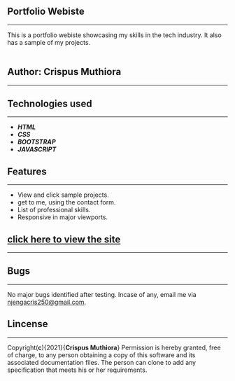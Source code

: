 ## __Portfolio Webiste__
____
This is a portfolio webiste showcasing my skills in the tech industry. It also has a sample of my projects.<br><br>
## Author: __Crispus Muthiora__
_____
## __Technologies used__
___
* ___HTML___
* ___CSS___
* ___BOOTSTRAP___
* ___JAVASCRIPT___
## __Features__
____
 * View and click sample projects.
 * get to me, using the contact form.
* List of professional skills.
* Responsive in major viewports. <br>

## [click here to view the site](https://engineer237.github.io/portfolio/)
____
## Bugs
____
No major bugs identified after testing. Incase of any, email me via [njengacris250@gmail.com]().<br>
## __Lincense__
____
Copyright(__c__){2021}{__Crispus Muthiora__} Permission is hereby granted, free of charge, to any person obtaining a copy of this software and its associated documentation files. The person can clone to add any specification that meets his or her requirements.